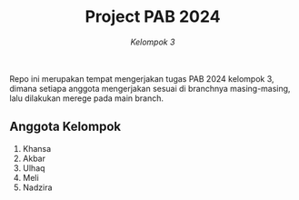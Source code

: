 ﻿<h1 align="center"> Project PAB 2024</h1>
<p align="center"><i>Kelompok 3</i></p>
<div align="center">

</div>
<br>

<br>
Repo ini merupakan tempat mengerjakan tugas PAB 2024 kelompok 3, dimana setiapa anggota mengerjakan sesuai di branchnya masing-masing, lalu dilakukan merege pada main branch.

## Anggota Kelompok
1. Khansa
2. Akbar
3. Ulhaq
4. Meli
5. Nadzira

